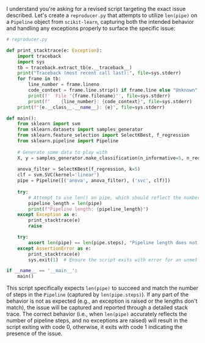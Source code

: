 I understand you're asking for a revised script targeting the exact issue described. Let's create a `reproducer.py` that attempts to utilize `len(pipe)` on a `Pipeline` object from `scikit-learn`, capturing both the intended behavior and handling any exceptions properly to surface the specific issue:

```python
# reproducer.py

def print_stacktrace(e: Exception):
    import traceback
    import sys
    tb = traceback.extract_tb(e.__traceback__)
    print("Traceback (most recent call last):", file=sys.stderr)
    for frame in tb:
        line_number = frame.lineno
        code_context = frame.line.strip() if frame.line else "Unknown"
        print(f'  File "{frame.filename}"', file=sys.stderr)
        print(f"    {line_number}: {code_context}", file=sys.stderr)
    print(f"{e.__class__.__name__}: {e}", file=sys.stderr)

def main():
    from sklearn import svm
    from sklearn.datasets import samples_generator
    from sklearn.feature_selection import SelectKBest, f_regression
    from sklearn.pipeline import Pipeline
    
    # Generate some data to play with
    X, y = samples_generator.make_classification(n_informative=5, n_redundant=0, random_state=42)
    
    anova_filter = SelectKBest(f_regression, k=5)
    clf = svm.SVC(kernel='linear')
    pipe = Pipeline([('anova', anova_filter), ('svc', clf)])
    
    try:
        # Attempt to use len() on pipe, which should reflect the number of steps in the pipeline
        pipeline_length = len(pipe)
        print(f"Pipeline length: {pipeline_length}")
    except Exception as e:
        print_stacktrace(e)
        raise

    try:
        assert len(pipe) == len(pipe.steps), "Pipeline length does not match number of steps"
    except AssertionError as e:
        print_stacktrace(e)
        sys.exit(1)  # Ensure the script exits with error for an unmet assertion

if __name__ == '__main__':
    main()
```

This script specifically expects `len(pipe)` to succeed and match the number of steps in the `Pipeline` (captured by `len(pipe.steps)`). If any part of the behavior is not as expected (e.g., an exception is raised or the lengths don't match), the issue will be captured and reported through a detailed stack trace. The correct behavior (i.e., when `len(pipe)` accurately reflects the number of pipeline steps, and no exceptions are raised) will result in the script exiting with code 0, otherwise, it exits with code 1 indicating the presence of the issue.